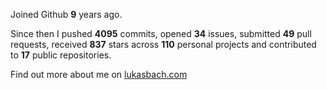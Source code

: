 Joined Github **9** years ago.

Since then I pushed **4095** commits, opened **34** issues, submitted **49** pull requests, received **837** stars across **110** personal projects and contributed to **17** public repositories.

Find out more about me on [lukasbach.com](https://lukasbach.com)
